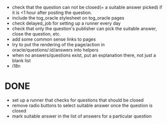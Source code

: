 * check that the question can not be closed(= a suitable answer picked) if it is <1 hour after posting the question.
* include the tog_oracle stylesheet on tog_oracle pages
* check delayed_job for setting up a runner every day
* check that only the question's publisher can pick the suitable answer, close the question, etc.
* add some common sense links to pages
* try to put the rendering of the page/action in oracle/questions/:id/answers into helpers
* when no answers/questions exist, put an explanation there, not just a blank list
* i18n

DONE
====

* set up a runner that checks for questions that should be closed
* remove radio buttons to select suitable answer once the question is closed
* mark suitable answer in the list of answers for a particular question  

